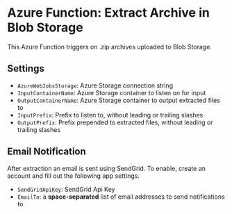 # Azure Function: Extract Archive in Blob Storage

This Azure Function triggers on .zip archives uploaded to Blob Storage.

## Settings
- `AzureWebJobsStorage`: Azure Storage connection string
- `InputContainerName`: Azure Storage container to listen on for input
- `OutputContainerName`: Azure Storage container to output extracted files to
- `InputPrefix`: Prefix to listen to, without leading or trailing slashes
- `OutputPrefix`: Prefix prepended to extracted files, without leading or trailing slashes

## Email Notification
After extraction an email is sent using SendGrid. To enable, create an account and fill out the following app settings.  
- `SendGridApiKey`: SendGrid Api Key
- `EmailTo`: a **space-separated** list of email addresses to send notifications to